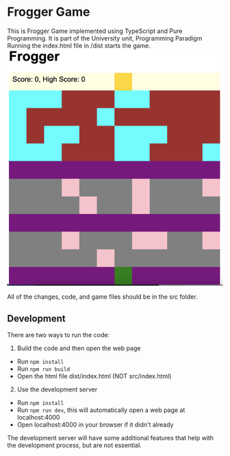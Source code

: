 # Frogger Game


This is Frogger Game implemented using TypeScript and Pure Programming.
It is part of the University unit, Programming Paradigm
Running the index.html file in /dist starts the game.
![image info](./FroggerImage.png)

All of the changes, code, and game files should be in the src folder.


## Development

There are two ways to run the code:

1. Build the code and then open the web page

- Run `npm install`
- Run `npm run build`
- Open the html file dist/index.html (NOT src/index.html)

2. Use the development server

- Run `npm install`
- Run `npm run dev`, this will automatically open a web page at localhost:4000
- Open localhost:4000 in your browser if it didn't already

The development server will have some additional features that help with the
development process, but are not essential.

